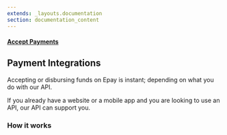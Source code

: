 ```yaml
---
extends: _layouts.documentation
section: documentation_content
---
```


#### [Accept Payments](/docs/payments)
## Payment Integrations

Accepting or disbursing funds on Epay is instant; depending on what you do with our API.

If you already have a website or a mobile app and you are looking to use an API, our API can support you.


### How it works
